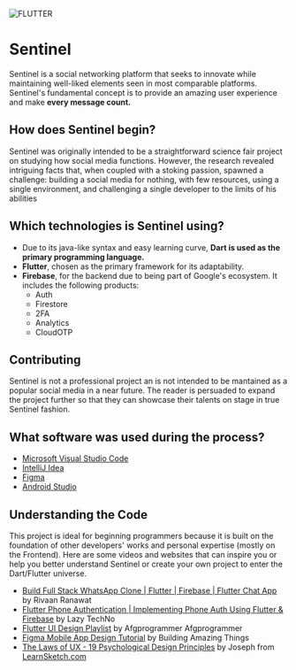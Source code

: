 ![FLUTTER](https://user-images.githubusercontent.com/110001105/187599133-e459312b-4792-44f0-adfc-882afac7829d.png)


# Sentinel

Sentinel is a social networking platform that seeks to innovate while maintaining well-liked elements seen in most comparable platforms. Sentinel's fundamental concept is to provide an amazing user experience and make **every message count.** 

## How does Sentinel begin?

Sentinel was originally intended to be a straightforward science fair project on studying how social media functions. However, the research revealed intriguing facts that, when coupled with a stoking passion, spawned a challenge: building a social media for nothing, with few resources, using a single environment, and challenging a single developer to the limits of his abilities

## Which technologies is Sentinel using?

- Due to its java-like syntax and easy learning curve, **Dart is used as the primary programming language.**
- **Flutter**, chosen as the primary framework for its adaptability.
- **Firebase**, for the backend due to being part of Google's ecosystem. It includes the following products:
  - Auth
  - Firestore
  - 2FA
  - Analytics
  - CloudOTP

## Contributing

Sentinel is not a professional project an is not intended to be mantained as a popular social media in a near future. The reader is persuaded to expand the project further so that they can showcase their talents on stage in true Sentinel fashion.

## What software was used during the process?

- [Microsoft Visual Studio Code](https://code.visualstudio.com/)
- [IntelliJ Idea](https://www.jetbrains.com/idea/)
- [Figma](https://www.figma.com/)
- [Android Studio](https://developer.android.com/studio)

## Understanding the Code

This project is ideal for beginning programmers because it is built on the foundation of other developers' works and personal expertise (mostly on the Frontend). Here are some videos and websites that can inspire you or help you better understand Sentinel or create your own project to enter the Dart/Flutter universe. 

- [Build Full Stack WhatsApp Clone | Flutter | Firebase | Flutter Chat App](https://www.youtube.com/yqwfP2vXWJQ) by Rivaan Ranawat
- [Flutter Phone Authentication | Implementing Phone Auth Using Flutter & Firebase](https://www.youtube.com/watch?v=PEUUYOQ2Ixo) by Lazy TechNo
- [Flutter UI Design Playlist](https://www.youtube.com/watch?v=zTTP8XBR6fI&list=PLf-j0Hs0PF3uxzMCFLlfJ9W3hRxLzHPGX) by Afgprogrammer
 Afgprogrammer
- [Figma Mobile App Design Tutorial](https://www.youtube.com/watch?v=PeGfX7W1mJk) by Building Amazing Things
- [The Laws of UX - 19 Psychological Design Principles](https://www.youtube.com/watch?v=fYs2Mdyasuc) by Joseph from [LearnSketch.com](learnsketch.com)
